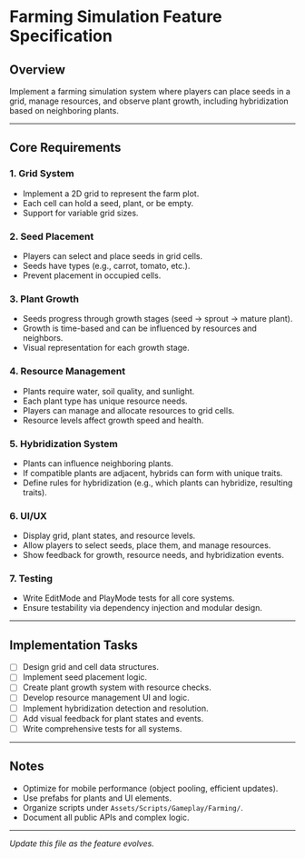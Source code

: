 # Farming Simulation Feature Specification

## Overview
Implement a farming simulation system where players can place seeds in a grid, manage resources, and observe plant growth, including hybridization based on neighboring plants.

---

## Core Requirements

### 1. Grid System
- Implement a 2D grid to represent the farm plot.
- Each cell can hold a seed, plant, or be empty.
- Support for variable grid sizes.

### 2. Seed Placement
- Players can select and place seeds in grid cells.
- Seeds have types (e.g., carrot, tomato, etc.).
- Prevent placement in occupied cells.

### 3. Plant Growth
- Seeds progress through growth stages (seed → sprout → mature plant).
- Growth is time-based and can be influenced by resources and neighbors.
- Visual representation for each growth stage.

### 4. Resource Management
- Plants require water, soil quality, and sunlight.
- Each plant type has unique resource needs.
- Players can manage and allocate resources to grid cells.
- Resource levels affect growth speed and health.

### 5. Hybridization System
- Plants can influence neighboring plants.
- If compatible plants are adjacent, hybrids can form with unique traits.
- Define rules for hybridization (e.g., which plants can hybridize, resulting traits).

### 6. UI/UX
- Display grid, plant states, and resource levels.
- Allow players to select seeds, place them, and manage resources.
- Show feedback for growth, resource needs, and hybridization events.

### 7. Testing
- Write EditMode and PlayMode tests for all core systems.
- Ensure testability via dependency injection and modular design.

---

## Implementation Tasks
- [ ] Design grid and cell data structures.
- [ ] Implement seed placement logic.
- [ ] Create plant growth system with resource checks.
- [ ] Develop resource management UI and logic.
- [ ] Implement hybridization detection and resolution.
- [ ] Add visual feedback for plant states and events.
- [ ] Write comprehensive tests for all systems.

---

## Notes
- Optimize for mobile performance (object pooling, efficient updates).
- Use prefabs for plants and UI elements.
- Organize scripts under `Assets/Scripts/Gameplay/Farming/`.
- Document all public APIs and complex logic.

---

*Update this file as the feature evolves.*

